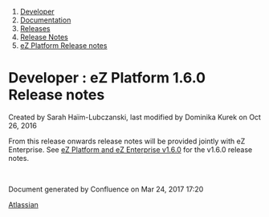 1.  <span>[Developer](index.html)</span>
2.  <span>[Documentation](Documentation_31429504.html)</span>
3.  <span>[Releases](Releases_31429534.html)</span>
4.  <span>[Release Notes](Release-Notes_32867905.html)</span>
5.  <span>[eZ Platform Release notes](eZ-Platform-Release-notes_31429935.html)</span>

<span id="title-text"> Developer : eZ Platform 1.6.0 Release notes </span>
==========================================================================

Created by <span class="author"> Sarah Haïm-Lubczanski</span>, last modified by <span class="editor"> Dominika Kurek</span> on Oct 26, 2016

From this release onwards release notes will be provided jointly with eZ Enterprise. See [eZ Platform and eZ Enterprise v1.6.0](eZ-Platform-and-eZ-Enterprise-v1.6.0_32867909.html) for the v1.6.0 release notes.

 

Document generated by Confluence on Mar 24, 2017 17:20

[Atlassian](http://www.atlassian.com/)


